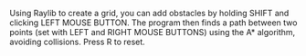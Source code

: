 Using Raylib to create a grid, you can add obstacles by holding SHIFT and clicking LEFT MOUSE BUTTON. The program then finds a path between two points (set with LEFT and RIGHT MOUSE BUTTONS) using the A* algorithm, avoiding collisions. Press R to reset.
